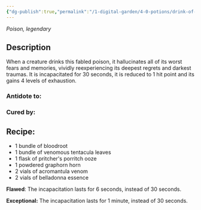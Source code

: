 ```yaml
---
{"dg-publish":true,"permalink":"/1-digital-garden/4-0-potions/drink-of-despair/","tags":["#potion","legendary"]}
---
```


*Poison, legendary* 

## Description

When a creature drinks this fabled poison, it hallucinates all of its worst fears and memories, vividly reexperiencing its deepest regrets and darkest traumas. It is incapacitated for 30 seconds, it is reduced to 1 hit point and its gains 4 levels of exhaustion.

### Antidote to: 


### Cured by:


## Recipe:

- 1 bundle of bloodroot
- 1 bundle of venomous tentacula leaves
- 1 flask of pritcher's porritch ooze
- 1 powdered graphorn horn
- 2 vials of acromantula venom
- 2 vials of belladonna essence

**Flawed**:
The incapacitation lasts for 6 seconds, instead of 30 seconds.

**Exceptional:** 
The incapacitation lasts for 1 minute, instead of 30 seconds.
